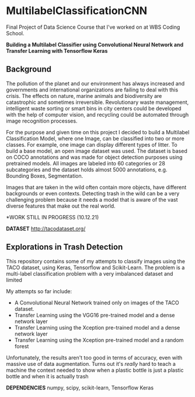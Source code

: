 # MultilabelClassificationCNN
Final Project of Data Science Course that I've worked on at WBS Coding School.

**Building a Multilabel Classifier using Convolutional Neural Network and Transfer Learning with Tensorflow Keras**


## Background 
The pollution of the planet and our environment has always increased and governments and international organizations are failing to deal with this crisis. The effects on nature, marine animals and biodiversity are catastrophic and sometimes irreversible. Revolutionary waste management, intelligent waste sorting or smart bins in city centers could be developed with the help of computer vision, and recycling could be automated through image recognition processes.

For the purpose and given time on this project I decided to build a Multilabel Classification Model, where one Image, can be classified into two or more classes. For example, one image can display different types of litter. To build a base model, an open image dataset was used. The dataset is based on COCO annotations and was made for object detection purposes using pretrained models. All images are labeled into 60 categories or 28 subcategories and the dataset holds almost 5000 annotations, e.g. Bounding Boxes, Segmentation. 

Images that are taken in the wild often contain more objects, have different backgrounds or even contexts. Detecting trash in the wild can be a very challenging problem because it needs a model that is aware of the vast diverse features that make out the real world. 

*WORK STILL IN PROGRESS (10.12.21)

**DATASET**
http://tacodataset.org/

## Explorations in Trash Detection

This repository contains some of my attempts to classify images using the TACO dataset, using Keras, Tensorflow and Scikit-Learn. The problem is a multi-label classification problem with a very imbalanced dataset and limited  

My attempts so far include:
- A Convolutional Neural Network trained only on images of the TACO dataset.
- Transfer Learning using the VGG16 pre-trained model and a dense network layer
- Transfer Learning using the Xception pre-trained model and a dense network layer
- Transfer Learning using the Xception pre-trained model and a random forest

Unfortunately, the results aren't too good in terms of accuracy, even with massive use of data augmentation. Turns out it's *really* hard to teach a machine the context needed to show when a plastic bottle is just a plastic bottle and when it is actually trash

**DEPENDENCIES** numpy, scipy, scikit-learn, Tensorflow Keras



